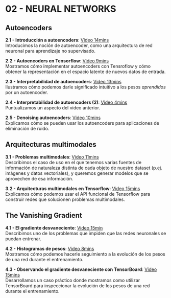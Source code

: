 # 02 - NEURAL NETWORKS

## Autoencoders

**2.1 - Introducción a autoencoders**: [Video 14mins](https://youtu.be/k24X6la0vaU) <br/>Introducimos la noción de autoencoder, como una arquitectura de red neuronal para aprendizaje no supervisado.

**2.2 - Autoencoders en Tensorflow**: [Video 9mins](https://youtu.be/OFcST3ndQ4g) <br/> Mostramos cómo implementar autoencoders con Tensroflow y cómo obtener la representación en el espacio latente de nuevos datos de entrada.

**2.3 - Interpretabilidad de autoencoders**: [Video 13mins](https://youtu.be/o9kUgnxmsfI) <br/>Ilustramos cómo podemos darle significado intuitivo a los pesos _aprendidos_ por un autoencoder.

**2.4 - Interpretabilidad de autoencoders (2)**: [Video 4mins](https://youtu.be/2W27N9iEzek) <br/>Puntualizamos un aspecto del video anterior.

**2.5 - Denoising autoencoders**: [Video 10mins](https://youtu.be/U6QHAX8cx0w) <br/>Explicamos cómo se pueden usar los autoencoders para aplicaciones de eliminación de ruido.

## Arquitecturas multimodales

**3.1 - Problemas multimodales**: [Video 11mins](https://youtu.be/shfKOfA1Cxc) <br/>Describimos el caso de uso en el que tenemos varias fuentes de información de naturaleza distinta de cada objeto de nuestro dataset (p.ej. imágenes y datos vectoriales), y queremos generar modelos que se aprovechen de esa información.

**3.2 - Arquitecturas multimodales en Tensorflow**: [Video 15mins](https://youtu.be/tBiMNVH4yF8) <br/>Explicamos cómo podemos usar el API funcional de Tensorflow para construir redes que solucionen problemas multimodales.

## The Vanishing Gradient

**4.1 - El gradiente desvaneciente**: [Video 15min](https://youtu.be/pkR-D7GwDTY) <br/> Describimos uno de los problemas que impiden que las redes neuronales se puedan entrenar.

**4.2 - Histogramas de pesos**: [Video 8mins](https://youtu.be/9HH8kpEkN8I) <br/>Mostramos cómo podemos hacerle seguimiento a la evolución de los pesos de una red durante el entrenamiento.

**4.3 - Observando el gradiente desvaneciente con TensorBoard**: [Video 15mins](https://youtu.be/jsuYeOGUJng) <br/>Desarrollamos un caso práctico donde mostramos como utilizar TensorBoard para inspeccionar la evolución de los pesos de una red durante el entrenamiento.



